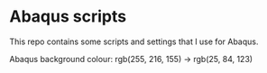 # Abaqus scripts

This repo contains some scripts and settings that I use for Abaqus.

Abaqus background colour: rgb(255, 216, 155) → rgb(25, 84, 123)